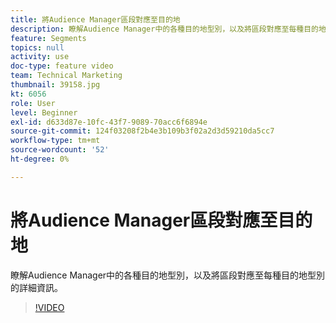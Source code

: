 ```yaml
---
title: 將Audience Manager區段對應至目的地
description: 瞭解Audience Manager中的各種目的地型別，以及將區段對應至每種目的地型別的詳細資訊。
feature: Segments
topics: null
activity: use
doc-type: feature video
team: Technical Marketing
thumbnail: 39158.jpg
kt: 6056
role: User
level: Beginner
exl-id: d633d87e-10fc-43f7-9089-70acc6f6894e
source-git-commit: 124f03208f2b4e3b109b3f02a2d3d59210da5cc7
workflow-type: tm+mt
source-wordcount: '52'
ht-degree: 0%

---
```


# 將Audience Manager區段對應至目的地

瞭解Audience Manager中的各種目的地型別，以及將區段對應至每種目的地型別的詳細資訊。

>[!VIDEO](https://video.tv.adobe.com/v/39158/?quality=12&learn=on)
